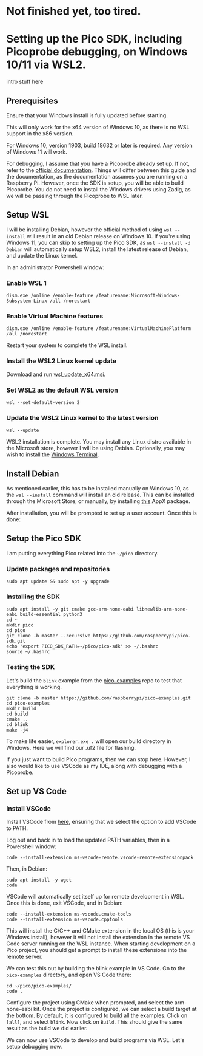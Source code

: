# Not finished yet, too tired.
# Setting up the Pico SDK, including Picoprobe debugging, on Windows 10/11 via WSL2.

intro stuff here

## Prerequisites
Ensure that your Windows install is fully updated before starting.

This will only work for the x64 version of Windows 10, as there is no WSL support in the x86 version.

For Windows 10, version 1903, build 18632 or later is required. Any version of Windows 11 will work.

For debugging, I assume that you have a Picoprobe already set up. If not, refer to the [official documentation](https://datasheets.raspberrypi.com/pico/getting-started-with-pico.pdf). 
Things will differ between this guide and the documentation, as the documentation assumes you are running on a Raspberry Pi. However, once the SDK is setup, 
you will be able to build Picoprobe. You do not need to install the Windows drivers using Zadig, as we will be passing through the Picoprobe to WSL later.

## Setup WSL
I will be installing Debian, however the official method of using ```wsl --install``` will result in an old Debian release on Windows 10. If you're using Windows 11,
you can skip to setting up the Pico SDK, as ```wsl --install -d Debian``` will automatically setup WSL2, install the latest release of Debian, and update the Linux kernel.

In an administrator Powershell window:

### Enable WSL 1
```dism.exe /online /enable-feature /featurename:Microsoft-Windows-Subsystem-Linux /all /norestart```

### Enable Virtual Machine features
```dism.exe /online /enable-feature /featurename:VirtualMachinePlatform /all /norestart```

Restart your system to complete the WSL install.

### Install the WSL2 Linux kernel update

Download and run [wsl_update_x64.msi](https://wslstorestorage.blob.core.windows.net/wslblob/wsl_update_x64.msi).

### Set WSL2 as the default WSL version

```wsl --set-default-version 2```

### Update the WSL2 Linux kernel to the latest version

```wsl --update```

WSL2 installation is complete. You may install any Linux distro available in the Microsoft store, however I will be using Debian. Optionally, you may wish
to install the [Windows Terminal](https://apps.microsoft.com/store/detail/windows-terminal/9N0DX20HK701).

## Install Debian
As mentioned earlier, this has to be installed manually on Windows 10, as the ```wsl --install``` command will install an old release. This can be installed
through the Microsoft Store, or manually, by installing [this](https://aka.ms/wsl-debian-gnulinux) AppX package.

After installation, you will be prompted to set up a user account. Once this is done:

## Setup the Pico SDK

I am putting everything Pico related into the ```~/pico``` directory.

### Update packages and repositories

```sudo apt update && sudo apt -y upgrade```

### Installing the SDK

```
sudo apt install -y git cmake gcc-arm-none-eabi libnewlib-arm-none-eabi build-essential python3
cd ~
mkdir pico
cd pico
git clone -b master --recursive https://github.com/raspberrypi/pico-sdk.git
echo 'export PICO_SDK_PATH=~/pico/pico-sdk' >> ~/.bashrc
source ~/.bashrc
```
### Testing the SDK
Let's build the ```blink``` example from the [pico-examples](https://github.com/raspberrypi/pico-examples) repo to test that everything is working.
```cd ~/pico
git clone -b master https://github.com/raspberrypi/pico-examples.git
cd pico-examples
mkdir build
cd build
cmake ..
cd blink
make -j4
```
To make life easier, ```explorer.exe .``` will open our build directory in Windows. Here we will find our .uf2 file for flashing.

If you just want to build Pico programs, then we can stop here. However, I also would like to use VSCode as my IDE, along with debugging with a Picoprobe.

## Set up VS Code

### Install VSCode

Install VSCode from [here](https://code.visualstudio.com/download), ensuring that we select the option to add VSCode to PATH.

Log out and back in to load the updated PATH variables, then in a Powershell window:

```code --install-extension ms-vscode-remote.vscode-remote-extensionpack```

Then, in Debian:

```
sudo apt install -y wget
code
```

VSCode will automatically set itself up for remote development in WSL. Once this is done, exit VSCode, and in Debian:

```
code --install-extension ms-vscode.cmake-tools
code --install-extension ms-vscode.cpptools
```

This will install the C/C++ and CMake extension in the local OS (this is your Windows install), however it will not install the extension in the remote VS Code server
running on the WSL instance. When starting development on a Pico project, you should get a prompt to install these extensions into the remote server.

We can test this out by building the blink example in VS Code. Go to the ```pico-examples``` directory, and open VS Code there:

```
cd ~/pico/pico-examples/
code .
```

Configure the project using CMake when prompted, and select the arm-none-eabi kit. Once the project is configured, we can select a build target at the bottom.
By default, it is configured to build all the examples. Click on ```[all]```, and select ```blink```. Now click on ```Build```. This should give the same result as
the build we did earlier.

We can now use VSCode to develop and build programs via WSL. Let's setup debugging now.


